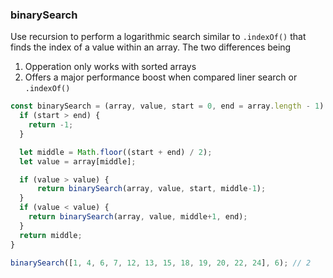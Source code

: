 ### binarySearch

Use recursion to perform a logarithmic search similar to `.indexOf()` that finds the index of a value within an array. The two differences being 
1. Opperation only works with sorted arrays
2. Offers a major performance boost when compared liner search or `.indexOf()` 

```js
const binarySearch = (array, value, start = 0, end = array.length - 1) => {
  if (start > end) {
    return -1;
  }

  let middle = Math.floor((start + end) / 2);
  let value = array[middle];

  if (value > value) {
      return binarySearch(array, value, start, middle-1);
  }
  if (value < value) {
    return binarySearch(array, value, middle+1, end);
  }
  return middle;
}
```

```js
binarySearch([1, 4, 6, 7, 12, 13, 15, 18, 19, 20, 22, 24], 6); // 2
```
